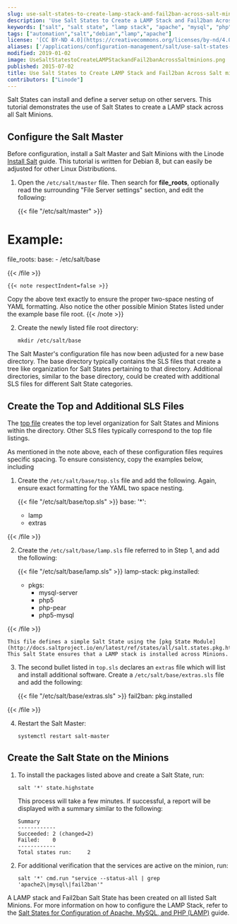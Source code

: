 ```yaml
---
slug: use-salt-states-to-create-lamp-stack-and-fail2ban-across-salt-minions
description: 'Use Salt States to Create a LAMP Stack and Fail2ban Across All Listed Salt Minions on Debian 8.'
keywords: ["salt", "salt state", "lamp stack", "apache", "mysql", "php", "fail2ban", "salt minions", "debian 8"]
tags: ["automation","salt","debian","lamp","apache"]
license: '[CC BY-ND 4.0](https://creativecommons.org/licenses/by-nd/4.0)'
aliases: ['/applications/configuration-management/salt/use-salt-states-to-create-lamp-stack-and-fail2ban-across-salt-minions/','/applications/configuration-management/use-salt-states-to-create-lamp-stack-and-fail2ban-across-salt-minions/','/applications/salt/salt-states-apache-mysql-php-fail2ban/','/applications/salt/use-salt-states-to-create-lamp-stack-and-fail2ban-across-salt-minions/']
modified: 2019-01-02
image: UseSaltStatestoCreateLAMPStackandFail2banAcrossSaltminions.png
published: 2015-07-02
title: Use Salt States to Create LAMP Stack and Fail2ban Across Salt minions
contributors: ["Linode"]
---
```


Salt States can install and define a server setup on other servers. This tutorial demonstrates the use of Salt States to create a LAMP stack across all Salt Minions.

## Configure the Salt Master
Before configuration, install a Salt Master and Salt Minions with the Linode [Install Salt](/docs/guides/getting-started-with-salt-basic-installation-and-setup/) guide. This tutorial is written for Debian 8, but can easily be adjusted for other Linux Distributions.

1.  Open the `/etc/salt/master` file. Then search for **file_roots**, optionally read the surrounding "File Server settings" section, and edit the following:

    {{< file "/etc/salt/master" >}}
# Example:
  file_roots:
    base:
      - /etc/salt/base

{{< /file >}}


    {{< note respectIndent=false >}}
Copy the above text exactly to ensure the proper two-space nesting of YAML formatting. Also notice the other possible Minion States listed under the example base file root.
{{< /note >}}

2.  Create the newly listed file root directory:

        mkdir /etc/salt/base

The Salt Master's configuration file has now been adjusted for a new base directory. The base directory typically contains the SLS files that create a tree like organization for Salt States pertaining to that directory. Additional directories, similar to the base directory, could be created with additional SLS files for different Salt State categories.

## Create the Top and Additional SLS Files
The [top file](https://docs.saltproject.io/en/latest/ref/states/top.html) creates the top level organization for Salt States and Minions within the directory. Other SLS files typically correspond to the top file listings.

As mentioned in the note above, each of these configuration files requires specific spacing. To ensure consistency, copy the examples below, including

1.  Create the `/etc/salt/base/top.sls` file and add the following. Again, ensure exact formatting for the YAML two space nesting.

    {{< file "/etc/salt/base/top.sls" >}}
base:
  '*':
     - lamp
     - extras

{{< /file >}}


2.  Create the `/etc/salt/base/lamp.sls` file referred to in Step 1, and add the following:

    {{< file "/etc/salt/base/lamp.sls" >}}
lamp-stack:
  pkg.installed:
    - pkgs:
      - mysql-server
      - php5
      - php-pear
      - php5-mysql

{{< /file >}}


    This file defines a simple Salt State using the [pkg State Module](http://docs.saltproject.io/en/latest/ref/states/all/salt.states.pkg.html). This Salt State ensures that a LAMP stack is installed across Minions.

3.  The second bullet listed in `top.sls` declares an `extras` file which will list and install additional software. Create a `/etc/salt/base/extras.sls` file and add the following:

    {{< file "/etc/salt/base/extras.sls" >}}
fail2ban:
  pkg.installed

{{< /file >}}


4.  Restart the Salt Master:

        systemctl restart salt-master

## Create the Salt State on the Minions

1.  To install the packages listed above and create a Salt State, run:

        salt '*' state.highstate

    This process will take a few minutes. If successful, a report will be displayed with a summary similar to the following:

        Summary
        ------------
        Succeeded: 2 (changed=2)
        Failed:    0
        ------------
        Total states run:     2

2.  For additional verification that the services are active on the minion, run:

        salt '*' cmd.run "service --status-all | grep 'apache2\|mysql\|fail2ban'"

A LAMP stack and Fail2ban Salt State has been created on all listed Salt Minions. For more information on how to configure the LAMP Stack, refer to the [Salt States for Configuration of Apache, MySQL, and PHP (LAMP)](/docs/applications/salt/salt-states-configuration-apache-mysql-php/) guide.
